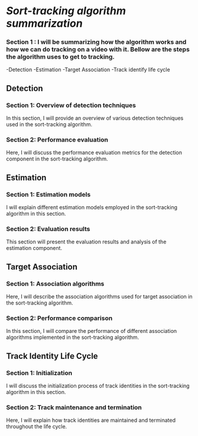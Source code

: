 # *Sort-tracking algorithm summarization*
### Section 1 : I will be summarizing how the algorithm works and how we can do tracking on a video with it. Bellow are the steps the algorithm uses to get to tracking.

-Detection
-Estimation
-Target Association
-Track identify life cycle

## Detection

### Section 1: Overview of detection techniques

In this section, I will provide an overview of various detection techniques used in the sort-tracking algorithm.

### Section 2: Performance evaluation

Here, I will discuss the performance evaluation metrics for the detection component in the sort-tracking algorithm.

## Estimation

### Section 1: Estimation models

I will explain different estimation models employed in the sort-tracking algorithm in this section.

### Section 2: Evaluation results

This section will present the evaluation results and analysis of the estimation component.

## Target Association

### Section 1: Association algorithms

Here, I will describe the association algorithms used for target association in the sort-tracking algorithm.

### Section 2: Performance comparison

In this section, I will compare the performance of different association algorithms implemented in the sort-tracking algorithm.

## Track Identity Life Cycle

### Section 1: Initialization

I will discuss the initialization process of track identities in the sort-tracking algorithm in this section.

### Section 2: Track maintenance and termination

Here, I will explain how track identities are maintained and terminated throughout the life cycle.

